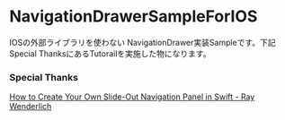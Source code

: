 # NavigationDrawerSampleForIOS
IOSの外部ライブラリを使わない NavigationDrawer実装Sampleです。下記Special ThanksにあるTutorailを実施した物になります。


### Special Thanks
[How to Create Your Own Slide-Out Navigation Panel in Swift - Ray Wenderlich](http://www.raywenderlich.com/78568/create-slide-out-navigation-panel-swift) 
